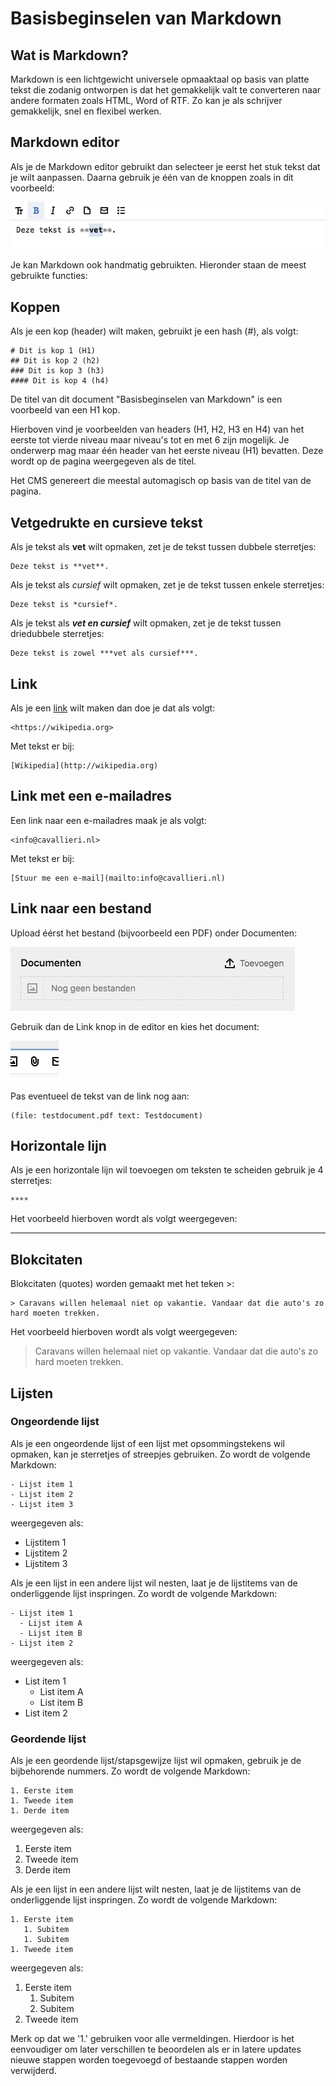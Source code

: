 # Basisbeginselen van Markdown

## Wat is Markdown?
Markdown is een lichtgewicht universele opmaaktaal op basis van platte tekst die zodanig ontworpen is dat het gemakkelijk valt te converteren naar andere formaten zoals HTML, Word of RTF. Zo kan je als schrijver gemakkelijk, snel en flexibel werken.

## Markdown editor
Als je de Markdown editor gebruikt dan selecteer je eerst het stuk tekst dat je wilt aanpassen. Daarna gebruik je één van de knoppen zoals in dit voorbeeld:

![Teksteditor](markdown-bold.png?raw=true "Teksteditor")

Je kan Markdown ook handmatig gebruikten. Hieronder staan de meest gebruikte functies:

## Koppen
Als je een kop (header) wilt maken, gebruikt je een hash (#), als volgt:

```
# Dit is kop 1 (H1)
## Dit is kop 2 (h2)
### Dit is kop 3 (h3)
#### Dit is kop 4 (h4)
```

De titel van dit document "Basisbeginselen van Markdown" is een voorbeeld van een H1 kop.

Hierboven vind je voorbeelden van headers (H1, H2, H3 en H4) van het eerste tot vierde niveau maar niveau's tot en met 6 zijn mogelijk. Je onderwerp mag maar één header van het eerste niveau (H1) bevatten. Deze wordt op de pagina weergegeven als de titel. 

Het CMS genereert die meestal automagisch op basis van de titel van de pagina.

## Vetgedrukte en cursieve tekst
Als je tekst als **vet** wilt opmaken, zet je de tekst tussen dubbele sterretjes:

```
Deze tekst is **vet**.
```

Als je tekst als *cursief* wilt opmaken, zet je de tekst tussen enkele sterretjes:

```
Deze tekst is *cursief*.
```

Als je tekst als ***vet en cursief*** wilt opmaken, zet je de tekst tussen driedubbele sterretjes:

```
Deze tekst is zowel ***vet als cursief***.
```

## Link
Als je een [link](https://wikipedia.org) wilt maken dan doe je dat als volgt:

```
<https://wikipedia.org>
```

Met tekst er bij:

```
[Wikipedia](http://wikipedia.org)
```

## Link met een e-mailadres
Een link naar een e-mailadres maak je als volgt:

```
<info@cavallieri.nl>
```

Met tekst er bij:

```
[Stuur me een e-mail](mailto:info@cavallieri.nl)
```

## Link naar een bestand
Upload éérst het bestand (bijvoorbeeld een PDF) onder Documenten:

![Bestanden](files2.png?raw=true "Bestanden")

Gebruik dan de Link knop in de editor en kies het document:

![Bestand](link.png?raw=true "Bestand")

Pas eventueel de tekst van de link nog aan:

```
(file: testdocument.pdf text: Testdocument)
```

## Horizontale lijn
Als je een horizontale lijn wil toevoegen om teksten te scheiden gebruik je 4 sterretjes:

```
****
```

Het voorbeeld hierboven wordt als volgt weergegeven:

****

## Blokcitaten
Blokcitaten (quotes) worden gemaakt met het teken >:

```
> Caravans willen helemaal niet op vakantie. Vandaar dat die auto's zo hard moeten trekken.
```

Het voorbeeld hierboven wordt als volgt weergegeven:
> Caravans willen helemaal niet op vakantie. Vandaar dat die auto's zo hard moeten trekken.

## Lijsten

### Ongeordende lijst
Als je een ongeordende lijst of een lijst met opsommingstekens wil opmaken, kan je sterretjes of streepjes gebruiken. Zo wordt de volgende Markdown:

```
- Lijst item 1
- Lijst item 2
- Lijst item 3
```

weergegeven als:
- Lijstitem 1
- Lijstitem 2
- Lijstitem 3

Als je een lijst in een andere lijst wil nesten, laat je de lijstitems van de onderliggende lijst inspringen. Zo wordt de volgende Markdown:

```
- Lijst item 1
  - Lijst item A
  - Lijst item B
- Lijst item 2
```

weergegeven als:

- List item 1
  - List item A
  - List item B
- List item 2

### Geordende lijst
Als je een geordende lijst/stapsgewijze lijst wil opmaken, gebruik je de bijbehorende nummers. Zo wordt de volgende Markdown:

```
1. Eerste item
1. Tweede item
1. Derde item
```

weergegeven als:
1. Eerste item
1. Tweede item
1. Derde item

Als je een lijst in een andere lijst wilt nesten, laat je de lijstitems van de onderliggende lijst inspringen. Zo wordt de volgende Markdown:

```
1. Eerste item
   1. Subitem
   1. Subitem
1. Tweede item
```

weergegeven als:
1. Eerste item
   1. Subitem
   1. Subitem
1. Tweede item

Merk op dat we '1.' gebruiken voor alle vermeldingen. Hierdoor is het eenvoudiger om later verschillen te beoordelen als er in latere updates nieuwe stappen worden toegevoegd of bestaande stappen worden verwijderd.

